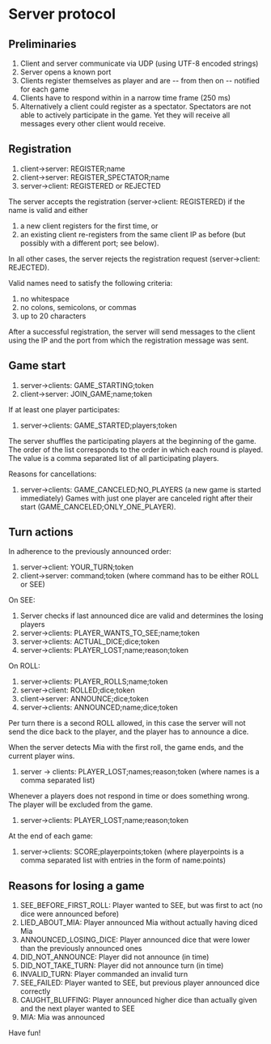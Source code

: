 # Server protocol

## Preliminaries
1. Client and server communicate via UDP (using UTF-8 encoded strings)
1. Server opens a known port
1. Clients register themselves as player and are -- from then on -- notified for each game
1. Clients have to respond within in a narrow time frame (250 ms)
1. Alternatively a client could register as a spectator. Spectators are not able to actively participate in the game. Yet they will receive all messages every other client would receive.

## Registration
1. client->server: REGISTER;name 
1. client->server: REGISTER_SPECTATOR;name 
1. server->client: REGISTERED or REJECTED
 
The server accepts the registration (server->client: REGISTERED) if the name is valid and either
1. a new client registers for the first time, or
1. an existing client re-registers from the same client IP as before (but possibly with a different port; see below).

In all other cases, the server rejects the registration request (server->client: REJECTED).

Valid names need to satisfy the following criteria:
1. no whitespace
1. no colons, semicolons, or commas
1. up to 20 characters

After a successful registration, the server will send messages to the client using the IP and the port from which the registration message was sent.

## Game start
1. server->clients: GAME_STARTING;token 
1. client->server: JOIN_GAME;name;token 

If at least one player participates:
1. server->clients: GAME_STARTED;players;token

The server shuffles the participating players at the beginning of the game. The order of the list corresponds to the order in which each round is played. The value is a comma separated list of all participating players.

Reasons for cancellations:
1. server->clients: GAME_CANCELED;NO_PLAYERS (a new game is started immediately)
Games with just one player are canceled right after their start (GAME_CANCELED;ONLY_ONE_PLAYER).

## Turn actions
In adherence to the previously announced order:
1. server->client: YOUR_TURN;token 
1. client->server: command;token (where command has to be either ROLL or SEE)

On SEE:
1. Server checks if last announced dice are valid and determines the losing players
1. server->clients: PLAYER_WANTS_TO_SEE;name;token
1. server->clients: ACTUAL_DICE;dice;token
1. server->clients: PLAYER_LOST;name;reason;token

On ROLL:
1. server->clients: PLAYER_ROLLS;name;token 
1. server->client: ROLLED;dice;token 
1. client->server: ANNOUNCE;dice;token 
1. server->clients: ANNOUNCED;name;dice;token 

Per turn there is a second ROLL allowed, in this case the server will not send the dice back to the player, and the player has to announce a dice. 

When the server detects Mia with the first roll, the game ends, and the current player wins.
1. server -> clients: PLAYER_LOST;names;reason;token (where names is a comma separated list)

Whenever a players does not respond in time or does something wrong. The player will be excluded from the game.
1. server->clients: PLAYER_LOST;name;reason;token 

At the end of each game:
1. server->clients: SCORE;playerpoints;token (where playerpoints is a comma separated list with entries in the form of name:points)

## Reasons for losing a game
1. SEE_BEFORE_FIRST_ROLL: Player wanted to SEE, but was first to act (no dice were announced before)
1. LIED_ABOUT_MIA: Player announced Mia without actually having diced Mia
1. ANNOUNCED_LOSING_DICE: Player announced dice that were lower than the previously announced ones
1. DID_NOT_ANNOUNCE: Player did not announce (in time)
1. DID_NOT_TAKE_TURN: Player did not announce turn (in time)
1. INVALID_TURN: Player commanded an invalid turn
1. SEE_FAILED: Player wanted to SEE, but previous player announced dice correctly
1. CAUGHT_BLUFFING: Player announced higher dice than actually given and the next player wanted to SEE 
1. MIA: Mia was announced

Have fun!